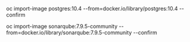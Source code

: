 oc import-image postgres:10.4 --from=docker.io/library/postgres:10.4 --confirm

oc import-image sonarqube:7.9.5-community --from=docker.io/library/sonarqube:7.9.5-community --confirm

